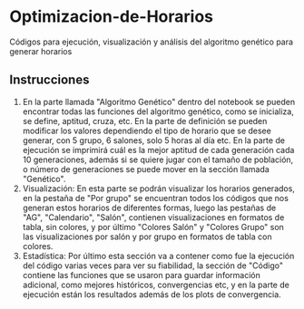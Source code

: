 # Optimizacion-de-Horarios
Códigos para ejecución, visualización y análisis del algoritmo genético para generar horarios

## Instrucciones
1. En la parte llamada "Algoritmo Genético" dentro del notebook se pueden encontrar todas las funciones del algoritmo genético, como se inicializa, se define, aptitud, cruza, etc. En la parte de definición se pueden modificar los valores dependiendo el tipo de horario que se desee generar, con 5 grupo, 6 salones, solo 5 horas al día etc. En la parte de ejecución se imprimirá cuál es la mejor aptitud de cada generación cada 10 generaciones, además si se quiere jugar con el tamaño de población, o número de generaciones se puede mover en la sección llamada "Genético".
2. Visualización: En esta parte se podrán visualizar los horarios generados, en la pestaña de "Por grupo" se encuentran todos los códigos que nos generan estos horarios de diferentes formas, luego las pestañas de "AG", "Calendario", "Salón", contienen visualizaciones en formatos de tabla, sin colores, y por último "Colores Salón" y "Colores Grupo" son las visualizaciones por salón y por grupo en formatos de tabla con colores.
3. Estadística: Por último esta sección va a contener como fue la ejecución del código varias veces para ver su fiabilidad, la sección de "Código" contiene las funciones que se usaron para guardar información adicional, como mejores históricos, convergencias etc, y en la parte de ejecución están los resultados además de los plots de convergencia.
